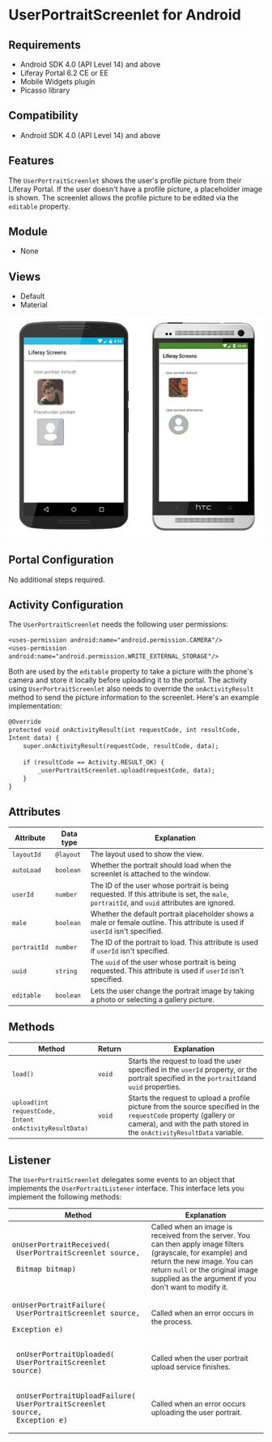 # UserPortraitScreenlet for Android [](id=userportraitscreenlet-for-android)

## Requirements [](id=requirements)

- Android SDK 4.0 (API Level 14) and above
- Liferay Portal 6.2 CE or EE
- Mobile Widgets plugin
- Picasso library

## Compatibility [](id=compatibility)

- Android SDK 4.0 (API Level 14) and above

## Features [](id=features)

The `UserPortraitScreenlet` shows the user's profile picture from their Liferay 
Portal. If the user doesn't have a profile picture, a placeholder image is 
shown. The screenlet allows the profile picture to be edited via the `editable` 
property.

## Module [](id=module)

- None

## Views [](id=views)

- Default
- Material

![The `UserPortraitScreenlet` using the Default and Material viewsets.](../../images/screens-android-userportrait.png)

## Portal Configuration [](id=portal-configuration)

No additional steps required.

## Activity Configuration [](id=activity-configuration)

The `UserPortraitScreenlet` needs the following user permissions:

    <uses-permission android:name="android.permission.CAMERA"/>
    <uses-permission android:name="android.permission.WRITE_EXTERNAL_STORAGE"/>

Both are used by the `editable` property to take a picture with the phone's 
camera and store it locally before uploading it to the portal. The activity 
using `UserPortraitScreenlet` also needs to override the `onActivityResult` 
method to send the picture information to the screenlet. Here's an example 
implementation:

    @Override
    protected void onActivityResult(int requestCode, int resultCode, Intent data) {
        super.onActivityResult(requestCode, resultCode, data);
    
        if (resultCode == Activity.RESULT_OK) {
            _userPortraitScreenlet.upload(requestCode, data);
        }
    }

## Attributes [](id=attributes)

| Attribute | Data type | Explanation |
|-----------|-----------|-------------| 
| `layoutId` | `@layout` | The layout used to show the view. |
| `autoLoad` | `boolean` | Whether the portrait should load when the screenlet is attached to the window. |
| `userId` | `number` | The ID of the user whose portrait is being requested. If this attribute is set, the `male`, `portraitId`, and `uuid` attributes are ignored. |
| `male` | `boolean` | Whether the default portrait placeholder shows a male or female outline. This attribute is used if `userId` isn't specified. |
| `portraitId` | `number` | The ID of the portrait to load. This attribute is used if `userId` isn't specified. |
| `uuid` | `string` | The `uuid` of the user whose portrait is being requested. This attribute is used if `userId` isn't specified. |
| `editable` | `boolean` | Lets the user change the portrait image by taking a photo or selecting a gallery picture. |

## Methods [](id=methods)

| Method | Return | Explanation |
|-----------|-----------|-------------| 
| `load()` | `void` | Starts the request to load the user specified in the `userId` property, or the portrait specified in the `portraitId`and `uuid` properties. |
| `upload(int requestCode,`<br/>`Intent onActivityResultData)` | `void` | Starts the request to upload a profile picture from the source specified in the `requestCode` property (gallery or camera), and with the path stored in the `onActivityResultData` variable. |

## Listener [](id=listener)

The `UserPortraitScreenlet` delegates some events to an object that implements 
the `UserPortraitListener` interface. This interface lets you implement the 
following methods:

| Method | Explanation |
|-----------|-------------| 
|  <pre>onUserPortraitReceived(<br/>        UserPortraitScreenlet source, <br/>        Bitmap bitmap)</pre> | Called when an image is received from the server. You can then apply image filters (grayscale, for example) and return the new image. You can return `null` or the original image supplied as the argument if you don't want to modify it. |
|  <pre>onUserPortraitFailure(<br/>        UserPortraitScreenlet source, <br/>        Exception e)</pre> | Called when an error occurs in the process. |
|  <pre> onUserPortraitUploaded(<br/>        UserPortraitScreenlet source)</pre> | Called when the user portrait upload service finishes. |
|  <pre> onUserPortraitUploadFailure(<br/>        UserPortraitScreenlet source, <br/>        Exception e)</pre> | Called when an error occurs uploading the user portrait. |
